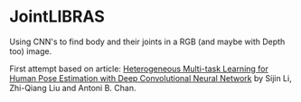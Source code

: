 # JointLIBRAS
Using CNN's to find body and their joints in a RGB (and maybe with Depth too) image.

First attempt based on article: [Heterogeneous Multi-task Learning for Human Pose Estimation with Deep
Convolutional Neural Network][HMLPE] by Sijin Li, Zhi-Qiang Liu and Antoni B. Chan.

[HMLPE]: https://arxiv.org/pdf/1406.3474.pdf
